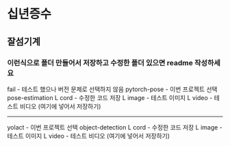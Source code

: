 # 십년증수
## 잘섬기계
### 이런식으로 폴더 만들어서 저장하고 수정한 폴더 있으면 readme 작성하세요

fail - 테스트 했으나 버전 문제로 선택하지 않음
pytorch-pose - 이번 프로젝트 선택 pose-estimation
L cord - 수정한 코드 저장
L image - 테스트 이미지
L video - 테스트 비디오 (여기에 넣어서 저장하기)

--------------------------------------------------

yolact - 이번 프로젝트 선택 object-detection
L cord - 수정한 코드 저장
L image - 테스트 이미지
L video - 테스트 비디오 (여기에 넣어서 저장하기)
